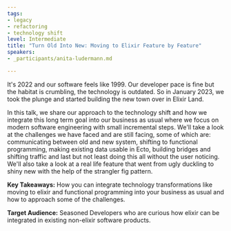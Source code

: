 ```yaml
---
tags:
- legacy
- refactoring
- technology shift
level: Intermediate
title: "Turn Old Into New: Moving to Elixir Feature by Feature"
speakers:
- _participants/anita-ludermann.md

---
```

It's 2022 and our software feels like 1999. Our developer pace is fine but the habitat is crumbling, the technology is outdated. So in January 2023, we took the plunge and started building the new town over in Elixir Land.

In this talk, we share our approach to the technology shift and how we integrate this long term goal into our business as usual where we focus on modern software engineering with small incremental steps. We'll take a look at the challenges we have faced and are still facing, some of which are: communicating between old and new system, shifting to functional programming, making existing data usable in Ecto, building bridges and shifting traffic and last but not least doing this all without the user noticing. We'll also take a look at a real life feature that went from ugly duckling to shiny new with the help of the strangler fig pattern.

**Key Takeaways:**
How you can integrate technology transformations like moving to elixir and functional programming into your business as usual and how to approach some of the challenges.

**Target Audience:**
Seasoned Developers who are curious how elixir can be integrated in existing non-elixir software products.

